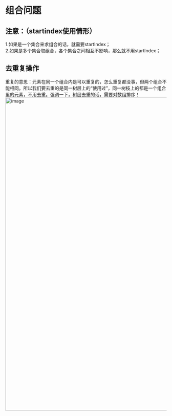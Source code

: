 # 组合问题

## 注意：（startindex使用情形）
1.如果是一个集合来求组合的话，就需要startIndex；<br>
2.如果是多个集合取组合，各个集合之间相互不影响，那么就不用startIndex；<br>


## 去重复操作
重复的意思：元素在同一个组合内是可以重复的，怎么重复都没事，但两个组合不能相同。所以我们要去重的是同一树层上的“使用过”，同一树枝上的都是一个组合里的元素，不用去重。强调一下，树层去重的话，需要对数组排序！<br>
<img width="978" alt="image" src="https://github.com/user-attachments/assets/82597ccd-359a-4547-8137-52d5750ac8c2">
